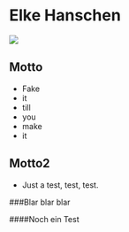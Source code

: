# Elke Hanschen

![](https://github.com/ehanschenPers.png)

## Motto
- Fake
- it
- till
- you
- make
- it


## Motto2
- Just a test, test, test.


###Blar blar blar


####Noch ein Test